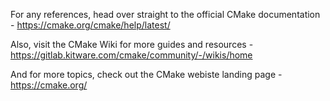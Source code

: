 For any references, head over straight to the official CMake documentation - https://cmake.org/cmake/help/latest/

Also, visit the CMake Wiki for more guides and resources - https://gitlab.kitware.com/cmake/community/-/wikis/home

And for more topics, check out the CMake webiste landing page - https://cmake.org/

